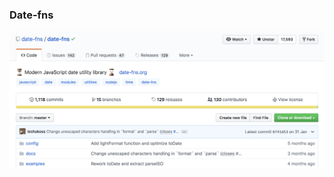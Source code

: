 ### Date-fns

<a target="_blank" href="https://github.com/date-fns/date-fns">
    <img style="border: 0; " src="./images/date-fns-GH.png" />
</a>
